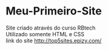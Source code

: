 # Meu-Primeiro-Site<br>
Site criado através do curso RBtech<br>
Utilizado somente HTML e CSS<br>
link do site http://top5sites.epizy.com/
